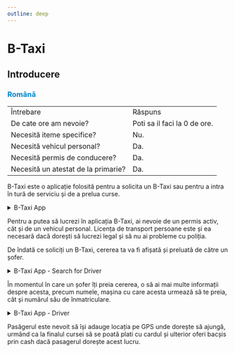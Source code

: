 ```yaml
---
outline: deep
---
```


# B-Taxi

## Introducere

### <span style="color: #0088CC">Română</span>
<table>
    <tr>
        <td>Întrebare</td>
        <td>Răspuns</td>
    </tr>
    <tr>
        <td>De cate ore am nevoie?</td>
        <td>Poti sa il faci la 0 de ore.</td>
    </tr>
    <tr>
        <td>Necesită iteme specifice?</td>
        <td>Nu.</td>
    </tr>
    <tr>
        <td>Necesită vehicul personal?</td>
        <td>Da.</td>
    </tr>
    <tr>
        <td>Necesită permis de conducere?</td>
        <td>Da.</td>
    </tr>
    <tr>
        <td>Necesită un atestat de la primarie?</td>
        <td>Da.</td>
    </tr>
</table>

B-Taxi este o aplicație folosită pentru a solicita un B-Taxi sau pentru a intra în tură de serviciu și de a prelua curse.

<details>
  <summary>B-Taxi App</summary>
  <img src="https://v.b-zone.ro/images/wiki/b-taxi-app.png" alt="B-Taxi App">
</details>

Pentru a putea să lucrezi în aplicația B-Taxi, ai nevoie de un permis activ, cât și de un vehicul personal. Licența de transport persoane este și ea necesară dacă dorești să lucrezi legal și să nu ai probleme cu poliția.

De îndată ce soliciți un B-Taxi, cererea ta va fi afișată și preluată de către un șofer.

<details>
  <summary>B-Taxi App - Search for Driver</summary>
  <img src="https://v.b-zone.ro/images/wiki/b-taxi-search.png" alt="B-Taxi App">
</details>

În momentul în care un șofer îți preia cererea, o să ai mai multe informații despre acesta, precum numele, mașina cu care acesta urmează să te preia, cât și numărul său de înmatriculare.

<details>
  <summary>B-Taxi App - Driver</summary>
  <img src="https://v.b-zone.ro/images/wiki/b-taxi-driver.png" alt="B-Taxi App">
</details>

Pasăgerul este nevoit să își adauge locația pe GPS unde dorește să ajungă, urmând ca la finalul cursei să se poată plati cu cardul și ulterior oferi bacșis prin cash dacă pasagerul dorește acest lucru.
